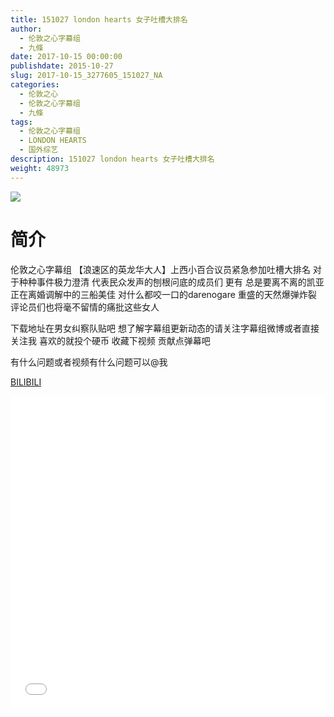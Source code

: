 ```yaml
---
title: 151027 london hearts 女子吐槽大排名
author: 
  - 伦敦之心字幕组
  - 九條
date: 2017-10-15 00:00:00
publishdate: 2015-10-27
slug: 2017-10-15_3277605_151027_NA
categories: 
  - 伦敦之心
  - 伦敦之心字幕组
  - 九條
tags: 
  - 伦敦之心字幕组
  - LONDON HEARTS
  - 国外综艺
description: 151027 london hearts 女子吐槽大排名
weight: 48973
---
```


![](https://i.imgur.com/YPDsdNr.jpg)

# 简介  
伦敦之心字幕组 【浪速区的英龙华大人】上西小百合议员紧急参加吐槽大排名 对于种种事件极力澄清 代表民众发声的刨根问底的成员们 更有 总是要离不离的凯亚 正在离婚调解中的三船美佳 对什么都咬一口的darenogare 重盛的天然爆弹炸裂 评论员们也将毫不留情的痛批这些女人 
下载地址在男女纠察队贴吧 想了解字幕组更新动态的请关注字幕组微博或者直接关注我 喜欢的就投个硬币 收藏下视频 贡献点弹幕吧
有什么问题或者视频有什么问题可以@我

  [BILIBILI](https://www.bilibili.com/video/av3277605/)


  <iframe src="//www.bilibili.com/html/html5player.html?cid=5175003&aid=3277605" width="100%" height="500" frameborder="0" allowfullscreen="allowfullscreen"></iframe>
